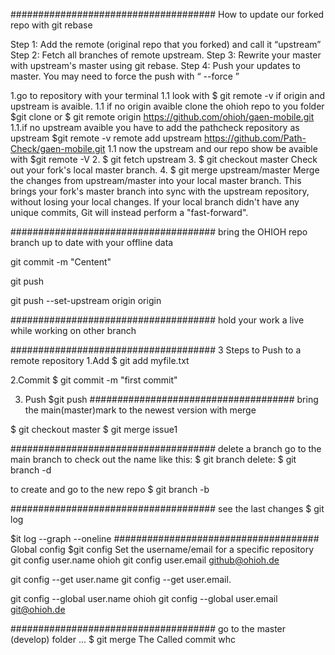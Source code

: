 

#####################################  How to update our forked repo with git rebase

Step 1: Add the remote (original repo that you forked) and call it “upstream”
Step 2: Fetch all branches of remote upstream.
Step 3: Rewrite your master with upstream's master using git rebase.
Step 4: Push your updates to master. You may need to force the push with “ --force ”

1.go to repository with your terminal
1.1 look with  $ git remote -v if origin and upstream is avaible.
1.1 if no origin avaible clone the ohioh repo to you folder
$git clone 
or $ git remote origin  https://github.com/ohioh/gaen-mobile.git
1.1.if no upstream avaible you have to add the pathcheck repository as upstream
$git remote -v remote add upstream https://github.com/Path-Check/gaen-mobile.git
1.1 now the upstream and our repo show be avaible with $git remote -V
2.
$ git fetch upstream
3.
$ git checkout master
Check out your fork's local master branch.
4.
$ git merge upstream/master
Merge the changes from upstream/master into your local master branch. This brings your fork's master branch into sync with the upstream repository, without losing your local changes.
If your local branch didn't have any unique commits, Git will instead perform a "fast-forward".

##################################### bring the OHIOH repo  branch up to date with your offline data

git commit -m "Centent"

git push

git push --set-upstream origin origin

##################################### hold your work a live while working on other branch


##################################### 3 Steps to Push to a remote repository 
1.Add 
$ git add myfile.txt


2.Commit
$ git commit -m "first commit"

3. Push 
$git push
#####################################  bring the main(master)mark to the newest version with merge

$ git checkout master
$ git merge issue1

##################################### delete a branch 
go to the main branch to check out the name like this:
$ git branch
delete:
$ git branch -d <branchname>

to create and go to the new repo
$ git branch -b <branchname>


##################################### see the last changes
$ git log


$it log --graph --oneline
##################################### Global config 
$git config
Set the username/email for a specific repository
git config user.name ohioh 
git config user.email github@ohioh.de


git config --get user.name git config --get user.email.

git config --global user.name ohioh 
git config --global user.email git@ohioh.de


#####################################
go to the master (develop) folder ... 
$ git merge <commit> 
The Called commit whc
